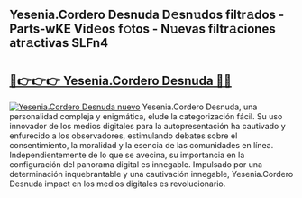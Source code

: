 ## Yesenia.Cordero Desnuda D𝚎sn𝚞dos filtr𝚊dos - Parts-wKE Vid𝚎os f𝚘tos - N𝚞evas filtr𝚊ciones atr𝚊ctivas SLFn4

# <h2><a href="http://mbcbol.tromn.icu/?c=Yesenia.Cordero+Desnuda">🔗👉👉👉 Yesenia.Cordero Desnuda 🔗🔗</a></h2>

[![Yesenia.Cordero Desnuda nuevo](https://i.imgur.com/pEAQMta.gif)](http://mbcbol.tromn.icu/?c=Yesenia.Cordero+Desnuda)
Yesenia.Cordero Desnuda, una personalidad compleja y enigmática, elude la categorización fácil. Su uso innovador de los medios digitales para la autopresentación ha cautivado y enfurecido a los observadores, estimulando debates sobre el consentimiento, la moralidad y la esencia de las comunidades en línea. Independientemente de lo que se avecina, su importancia en la configuración del panorama digital es innegable. Impulsado por una determinación inquebrantable y una cautivación innegable, Yesenia.Cordero Desnuda impact en los medios digitales es revolucionario.
